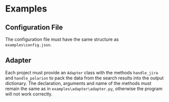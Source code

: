 # Examples

## Configuration File

The configuration file must have the same structure as `examples\config.json`.

## Adapter

Each project must provide an `Adapter` class with the methods `handle_jira` and `handle_polarion` to pack the data from the search results into the output dictionary.
The declaration, arguments and name of the methods must remain the same as in `examples\adapter\adapter.py`, otherwise the program will not work correctly.